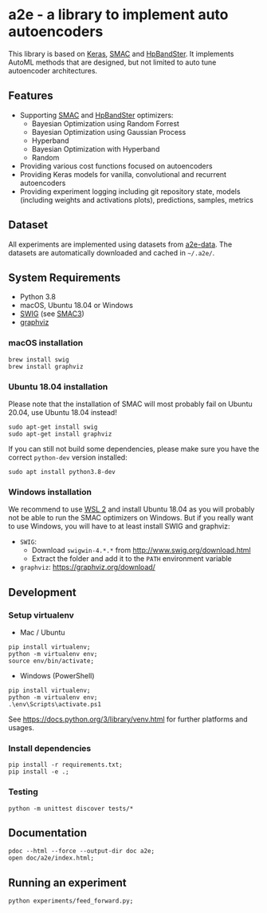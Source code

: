 # a2e - a library to implement auto autoencoders

This library is based on [Keras](https://keras.io/), [SMAC](https://github.com/automl/SMAC3/) and [HpBandSter](https://github.com/automl/HpBandSter/). 
It implements AutoML methods that are designed, but not limited to auto tune autoencoder architectures.

## Features

- Supporting [SMAC](https://github.com/automl/SMAC3/) and [HpBandSter](https://github.com/automl/HpBandSter/) optimizers:
    - Bayesian Optimization using Random Forrest
    - Bayesian Optimization using Gaussian Process
    - Hyperband
    - Bayesian Optimization with Hyperband
    - Random 
- Providing various cost functions focused on autoencoders
- Providing Keras models for vanilla, convolutional and recurrent autoencoders
- Providing experiment logging including git repository state, models (including weights and activations plots), predictions, samples, metrics

## Dataset

All experiments are implemented using datasets from [a2e-data](https://github.com/maechler/a2e-data). 
The datasets are automatically downloaded and cached in `~/.a2e/`.

## System Requirements

- Python 3.8
- macOS, Ubuntu 18.04 or Windows
- [SWIG](http://www.swig.org/) (see [SMAC3](https://automl.github.io/SMAC3/master/installation.html))
- [graphviz](https://graphviz.org/)

### macOS installation

```
brew install swig
brew install graphviz
```

### Ubuntu 18.04 installation

Please note that the installation of SMAC will most probably fail on Ubuntu 20.04, use Ubuntu 18.04 instead!

```
sudo apt-get install swig
sudo apt-get install graphviz
```

If you can still not build some dependencies, please make sure you have the correct `python-dev` version installed:

```
sudo apt install python3.8-dev
```

### Windows installation

We recommend to use [WSL 2](https://docs.microsoft.com/en-us/windows/wsl/install-win10) and install Ubuntu 18.04 as you will probably not be able to run the SMAC optimizers on Windows. 
But if you really want to use Windows, you will have to at least install SWIG and graphviz:

- `SWIG`: 
    - Download `swigwin-4.*.*` from http://www.swig.org/download.html
    - Extract the folder and add it to the `PATH` environment variable
- `graphviz`: https://graphviz.org/download/

## Development

### Setup virtualenv

- Mac / Ubuntu
```
pip install virtualenv;
python -m virtualenv env;
source env/bin/activate;
```

- Windows (PowerShell)
```
pip install virtualenv;
python -m virtualenv env;
.\env\Scripts\activate.ps1
```

See https://docs.python.org/3/library/venv.html for further platforms and usages.

### Install dependencies

```
pip install -r requirements.txt;
pip install -e .;
```

### Testing

```
python -m unittest discover tests/*
```

## Documentation

```
pdoc --html --force --output-dir doc a2e;
open doc/a2e/index.html;
```

## Running an experiment

```
python experiments/feed_forward.py;
```
